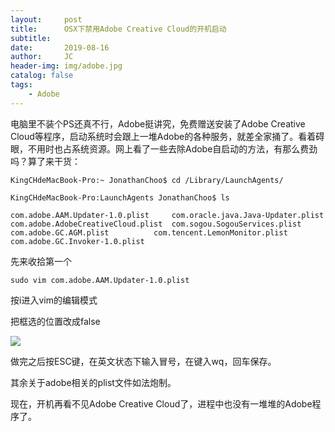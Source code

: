 ```yaml
---
layout:     post
title:      OSX下禁用Adobe Creative Cloud的开机启动
subtitle:   
date:       2019-08-16
author:     JC
header-img: img/adobe.jpg
catalog: false
tags:
    - Adobe
---
```


电脑里不装个PS还真不行，Adobe挺讲究，免费赠送安装了Adobe Creative Cloud等程序，启动系统时会跟上一堆Adobe的各种服务，就差全家捅了。看着碍眼，不用时也占系统资源。网上看了一些去除Adobe自启动的方法，有那么费劲吗？算了来干货：

	KingCHdeMacBook-Pro:~ JonathanChoo$ cd /Library/LaunchAgents/
	
	KingCHdeMacBook-Pro:LaunchAgents JonathanChoo$ ls
	
	com.adobe.AAM.Updater-1.0.plist		com.oracle.java.Java-Updater.plist
	com.adobe.AdobeCreativeCloud.plist	com.sogou.SogouServices.plist
	com.adobe.GC.AGM.plist			com.tencent.LemonMonitor.plist
	com.adobe.GC.Invoker-1.0.plist


先来收拾第一个

	sudo vim com.adobe.AAM.Updater-1.0.plist

按i进入vim的编辑模式

把框选的位置改成false

![](http://bbs.pcbeta.com/data/attachment/forum/201811/11/134504zzf3dbl7uflvg7rg.png)

做完之后按ESC键，在英文状态下输入冒号，在键入wq，回车保存。

其余关于adobe相关的plist文件如法炮制。

现在，开机再看不见Adobe Creative Cloud了，进程中也没有一堆堆的Adobe程序了。
